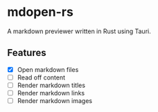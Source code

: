 # mdopen-rs
A markdown previewer written in Rust using Tauri.

## Features
- [x] Open markdown files
- [ ] Read off content
- [ ] Render markdown titles
- [ ] Render markdown links
- [ ] Render markdown images
